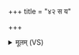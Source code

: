 +++
title = "४२ स य"

+++
<details><summary>मूलम् (VS)</summary>

स य ए॒वं वि॒द्वान् मधू॑प॒सिच्यो॑प॒हर॑ति ।  
५।  
याव॑त् सत्त्र॒सद्ये॑ने॒ष्ट्वा सुस॑मृद्धेनावरु॒न्धे ताव॑देने॒नाव॑ रुन्धे ।  
६।  
४२॥  
</details>

